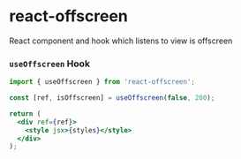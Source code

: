 # react-offscreen

React component and hook which listens to view is offscreen

### `useOffscreen` Hook

```jsx
import { useOffscreen } from 'react-offscreen';
```

```jsx
const [ref, isOffscreen] = useOffscreen(false, 200);

return (
  <div ref={ref}>
    <style jsx>{styles}</style>
  </div>
);
```